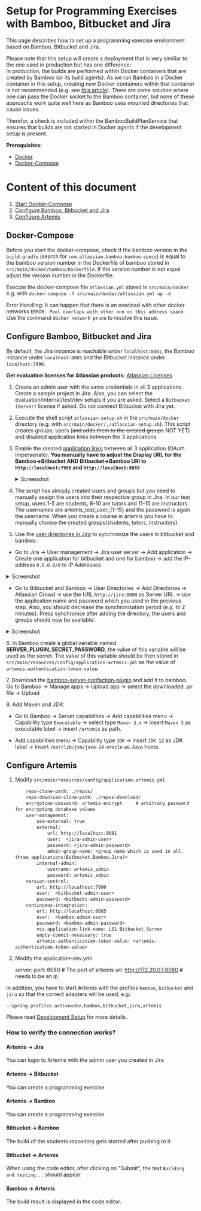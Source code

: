 # Setup for Programming Exercises with Bamboo, Bitbucket and Jira

This page describes how to set up a programming exercise environment based on Bamboo, Bitbucket and Jira. 

Please note that this setup will create a deployment that is very similiar to the one used in production but has one difference:  
In production, the builds are performed within Docker containers that are created by Bamboo (or its build agents). As we run Bamboo in a Docker container in this setup, creating new Docker containers within that container is not recommended (e.g. see [this article](https://itnext.io/docker-in-docker-521958d34efd)).
There are some solution where one can pass the Docker socket to the Bamboo container, but none of these approachs work quite well here as Bamboo uses mounted directories that cause issues.

Therefor, a check is included within the BambooBuildPlanService that ensures that builds are not started in Docker agents if the development setup is present.

**Prerequisites:** 
* [Docker](https://docs.docker.com/install)
* [Docker-Compose](https://docs.docker.com/compose/install/)

# Content of this document

1. [Start Docker-Compose](#docker-compose)
2. [Configure Bamboo, Bitbucket and Jira](#configure-bamboo-bitbucket-and-jira)
3. [Configure Artemis](#configure-artemis)


## Docker-Compose

Before you start the docker-compose, check if the bamboo version in the `build.gradle` (search for `com.atlassian.bamboo:bamboo-specs`) is equal to the bamboo version number in the Dockerfile of bamboo stored in `src/main/docker/bamboo/Dockerfile`.
If the version number is not equal adjust the version number in the Dockerfile.

Execute the docker-compose file `atlassian.yml` stored in `src/main/docker` e.g. with `docker-compose -f src/main/docker/atlassian.yml up -d`

Error Handling:
It can happen that there is an overload with other docker networks `ERROR: Pool overlaps with other one on this address space`.
Use the command `docker network prune` to resolve this issue.

## Configure Bamboo, Bitbucket and Jira
By default, the Jira instance is reachable under `localhost:8081`, the Bamboo instance under `localhost:8085` and the Bitbucket instance under `localhost:7990`.

**Get evaluation licenses for Atlassian products:** [Atlassian Licenses](https://my.atlassian.com/license/evaluation)


1. Create an admin user with the same credentials in all 3 applications. Create a sample project in Jira. Also, you can select the evaluation/internal/test/dev setups if you are asked. Select a `Bitbucket (Server)` license if asked. Do not connect Bitbucket with Jira yet.
2. Execute the shell script `atlassian-setup.sh` in the `src/main/docker` directory (e.g. with `src/main/docker/./atlassian-setup.sh`). This script creates groups, users (~~and adds them to
the created groups~~ NOT YET) and disabled application links between the 3 applications   
3. Enable the created [application links](https://confluence.atlassian.com/doc/linking-to-another-application-360677690.html) between all 3 application (OAuth Impersonate). **You manually have to adjust the Display URL for the Bamboo->Bitbucket AND Bitbucket->Bamboo URl to `http://localhost:7990` and `http://localhost:8085`**
    
    <details><summary>Screenshot</summary>
    
    Bamboo:   
   
    ![](bamboo_bitbucket_applicationLink.png)
    ![](bamboo_jira_applicationLink.png)
    
    Bitbucket:
    
    ![](bitbucket_bamboo_applicationLink.png)
    ![](bitbucket_jira_applicationLink.png)
    
    Jira:
    
    ![](jira_bamboo_applicationLink.png)
    ![](jira_bitbucket_applicationLink.png)
    
    </details>
4. The script has already created users and groups but you need to manually assign the users into their respective group in Jira. In our test setup, users 1-5 are students, 6-10 are tutors and 11-15 are instructors.
The usernames are artemis_test_user_{1-15} and the password is again the username. When you create a course in artemis you have to manually choose the created groups(students, tutors, instructors).
5. Use the [user directories in Jira](https://confluence.atlassian.com/adminjiraserver/allowing-connections-to-jira-for-user-management-938847045.html) to synchronize the users in bitbucket and bamboo: 
  * Go to Jira → User management → Jira user server → Add application → Create one application for bitbucket and one for bamboo → add the IP-address `0.0.0.0/0` to IP Addresses
  
  <details><summary>Screenshot</summary>
     
  ![](jira_add_application.png)
     
  </details>
   
  * Go to Bitbucket and Bamboo → User Directories → Add Directories → Atlassian Crowd → use the URL `http://jira:8080` as Server URL → use the application name and password which you used in the previous step. Also, you should decrease the synchronisation period (e.g. to 2 minutes). Press synchronise after adding the directory, the users and groups should now be available.
  <details><summary>Screenshot</summary>
     
  ![](user_directories.png)
     
  </details>
  
6\. In Bamboo create a global variable named <b>SERVER_PLUGIN_SECRET_PASSWORD</b>, the value of this variable will be used as the secret. The value of this variable
should be then stored in `src/main/resources/config/application-artemis.yml` as the value of `artemis-authentication-token-value`.

7\. Download the [bamboo-server-notifaction-plugin](https://github.com/ls1intum/bamboo-server-notification-plugin/releases) and add it to bamboo.
Go to Bamboo → Manage apps → Upload app → select the downloaded .jar file → Upload

8\. Add Maven and JDK:

  * Go to Bamboo → Server capabilities → Add capabilities menu →  Capability type `Executable` → select type `Maven 3.x` → insert `Maven 3` as executable label → insert `/artemis` as path. 
   
  * Add capabilities menu → Capability type `JDK` → insert `JDK 12` as JDK label → insert `/usr/lib/jvm/java-14-oracle` as Java home.
  
## Configure Artemis

1. Modify `src/main/resources/config/application-artemis.yml`

    ```artemis:
        repo-clone-path: ./repos/
        repo-download-clone-path: ./repos-download/
        encryption-password: artemis-encrypt     # arbitrary password for encrypting database values
        user-management:
            use-external: true
            external:
                url: http://localhost:8081
                user:  <jira-admin-user>
                password: <jira-admin-password>
                admin-group-name: <group name which is used in all three applications(Bitbucket,Bamboo,Jira)>
            internal-admin:
                username: artemis_admin
                password: artemis_admin            
        version-control:
            url: http://localhost:7990
            user:  <bitbucket-admin-user>
            password: <bitbuckt-admin-password>
        continuous-integration:
            url: http://localhost:8085
            user:  <bamboo-admin-user>
            password: <bamboo-admin-password>
            vcs-application-link-name: LS1 Bitbucket Server
            empty-commit-necessary: true
            artemis-authentication-token-value: <artemis-authentication-token-value>

2. Modify the application-dev.yml


    server:
    port: 8080                                         # The port of artemis
    url: http://172.20.0.1:8080                        # needs to be an ip
    
In addition, you have to start Artemis with the profiles `bamboo`, `bitbucket` and `jira` so that the correct adapters will be used, e.g.:

    --spring.profiles.active=dev,bamboo,bitbucket,jira,artemis

Please read [Development Setup](doc/setup/SETUP.md) for more details.


### How to verify the connection works?
#### Artemis -> Jira
You can login to Artemis with the admin user you created in Jira
#### Artemis -> Bitbucket
You can create a programming exercise
#### Artemis -> Bamboo
You can create a programming exercise
#### Bitbucket -> Bamboo
The build of the students repository gets started after pushing to it
#### Bitbucket -> Artemis
When using the code editor, after clicking on "Submit", the text `Building and testing...` should appear.
#### Bamboo -> Artemis
The build result is displayed in the code editor.
